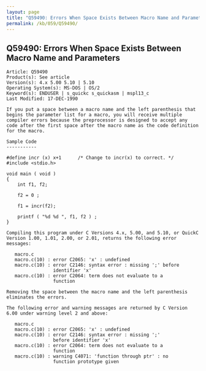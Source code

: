 ```yaml
---
layout: page
title: "Q59490: Errors When Space Exists Between Macro Name and Parameters"
permalink: /kb/059/Q59490/
---
```


## Q59490: Errors When Space Exists Between Macro Name and Parameters

	Article: Q59490
	Product(s): See article
	Version(s): 4.x 5.00 5.10 | 5.10
	Operating System(s): MS-DOS | OS/2
	Keyword(s): ENDUSER | s_quickc s_quickasm | mspl13_c
	Last Modified: 17-DEC-1990
	
	If you put a space between a macro name and the left parenthesis that
	begins the parameter list for a macro, you will receive multiple
	compiler errors because the preprocessor is designed to accept any
	code after the first space after the macro name as the code definition
	for the macro.
	
	Sample Code
	-----------
	
	#define incr (x) x+1      /* Change to incr(x) to correct. */
	#include <stdio.h>
	
	void main ( void )
	{
	    int f1, f2;
	
	    f2 = 0 ;
	
	    f1 = incr(f2);
	
	    printf ( "%d %d ", f1, f2 ) ;
	}
	
	Compiling this program under C Versions 4.x, 5.00, and 5.10, or QuickC
	Version 1.00, 1.01, 2.00, or 2.01, returns the following error
	messages:
	
	   macro.c
	   macro.c(10) : error C2065: 'x' : undefined
	   macro.c(10) : error C2146: syntax error : missing ';' before
	                 identifier 'x'
	   macro.c(10) : error C2064: term does not evaluate to a
	                 function
	
	Removing the space between the macro name and the left parenthesis
	eliminates the errors.
	
	The following error and warning messages are returned by C Version
	6.00 under warning level 2 and above:
	
	   macro.c
	   macro.c(10) : error C2065: 'x' : undefined
	   macro.c(10) : error C2146: syntax error : missing ';'
	                 before identifier 'x'
	   macro.c(10) : error C2064: term does not evaluate to a
	                 function
	   macro.c(10) : warning C4071: 'function through ptr' : no
	                 function prototype given
